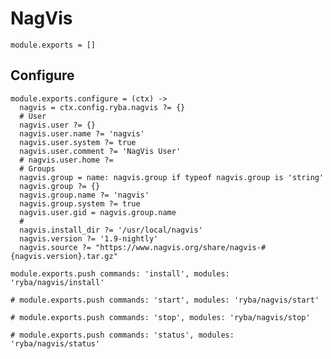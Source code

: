 
# NagVis

    module.exports = []

## Configure

    module.exports.configure = (ctx) ->
      nagvis = ctx.config.ryba.nagvis ?= {}
      # User
      nagvis.user ?= {}
      nagvis.user.name ?= 'nagvis'
      nagvis.user.system ?= true
      nagvis.user.comment ?= 'NagVis User'
      # nagvis.user.home ?=
      # Groups
      nagvis.group = name: nagvis.group if typeof nagvis.group is 'string'
      nagvis.group ?= {}
      nagvis.group.name ?= 'nagvis'
      nagvis.group.system ?= true
      nagvis.user.gid = nagvis.group.name
      #
      nagvis.install_dir ?= '/usr/local/nagvis'
      nagvis.version ?= '1.9-nightly'
      nagvis.source ?= "https://www.nagvis.org/share/nagvis-#{nagvis.version}.tar.gz"

    module.exports.push commands: 'install', modules: 'ryba/nagvis/install'

    # module.exports.push commands: 'start', modules: 'ryba/nagvis/start'

    # module.exports.push commands: 'stop', modules: 'ryba/nagvis/stop'

    # module.exports.push commands: 'status', modules: 'ryba/nagvis/status'
